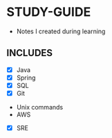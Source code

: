 # STUDY-GUIDE
- Notes I created during learning

## INCLUDES
* [x] Java
* [x] Spring
* [x] SQL
* [x] Git
* Unix commands
* AWS
* [x] SRE
